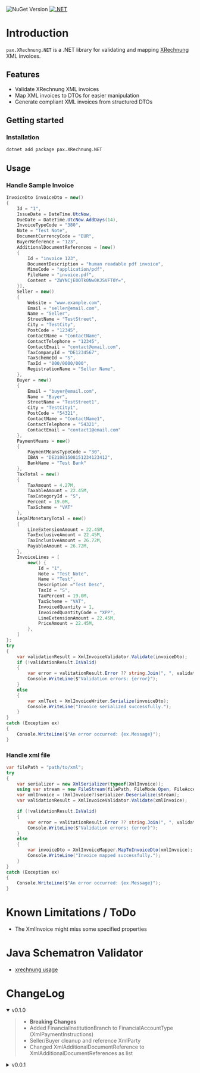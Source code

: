 ![NuGet Version](https://img.shields.io/nuget/v/pax.XRechnung.NET)
[![.NET](https://github.com/ipax77/pax.XRechnung.NET/actions/workflows/dotnet.yml/badge.svg)](https://github.com/ipax77/pax.XRechnung.NET/actions/workflows/dotnet.yml)

# Introduction

`pax.XRechnung.NET` is a .NET library for validating and mapping [XRechnung](https://xeinkauf.de/xrechnung/) XML invoices.

## Features
- Validate XRechnung XML invoices
- Map XML invoices to DTOs for easier manipulation
- Generate compliant XML invoices from structured DTOs

## Getting started

### Installation

```bash
dotnet add package pax.XRechnung.NET
```

## Usage

### Handle Sample Invoice
```csharp
InvoiceDto invoiceDto = new()
{
    Id = "1",
    IssueDate = DateTime.UtcNow,
    DueDate = DateTime.UtcNow.AddDays(14),
    InvoiceTypeCode = "380",
    Note = "Test Note",
    DocumentCurrencyCode = "EUR",
    BuyerReference = "123",
    AdditionalDocumentReferences = [new()
    {
        Id = "invoice 123",
        DocumentDescription = "human readable pdf invoice",
        MimeCode = "application/pdf",
        FileName = "invoice.pdf",
        Content = "ZWYNCjE0OTk0Nw0KJSVFT0Y=",
    }],
    Seller = new()
    {
        Website = "www.example.com",
        Email = "seller@email.com",
        Name = "Seller",
        StreetName = "TestStreet",
        City = "TestCity",
        PostCode = "12345",
        ContactName = "ContactName",
        ContactTelephone = "12345",
        ContactEmail = "contact@email.com",
        TaxCompanyId = "DE1234567",
        TaxSchemeId = "S",
        TaxId = "000/0000/000",
        RegistrationName = "Seller Name",
    },
    Buyer = new()
    {
        Email = "buyer@email.com",
        Name = "Buyer",
        StreetName = "TestStreet1",
        City = "TestCity1",
        PostCode = "54321",
        ContactName = "ContactName1",
        ContactTelephone = "54321",
        ContactEmail = "contact1@email.com"
    },
    PaymentMeans = new()
    {
        PaymentMeansTypeCode = "30",
        IBAN = "DE21081508151234123412",
        BankName = "Test Bank"
    },
    TaxTotal = new()
    {
        TaxAmount = 4.27M,
        TaxableAmount = 22.45M,
        TaxCategoryId = "S",
        Percent = 19.0M,
        TaxScheme = "VAT"
    },
    LegalMonetaryTotal = new()
    {
        LineExtensionAmount = 22.45M,
        TaxExclusiveAmount = 22.45M,
        TaxInclusiveAmount = 26.72M,
        PayableAmount = 26.72M,
    },
    InvoiceLines = [
        new() {
            Id = "1",
            Note = "Test Note",
            Name = "Test",
            Description ="Test Desc",
            TaxId = "S",
            TaxPercent = 19.0M,
            TaxScheme = "VAT",
            InvoicedQuantity = 1,
            InvoicedQuantityCode = "XPP",
            LineExtensionAmount = 22.45M,
            PriceAmount = 22.45M,
        },
    ]
};
try
{
    var validationResult = XmlInvoiceValidator.Validate(invoiceDto);
    if (!validationResult.IsValid)
    {
        var error = valitationResult.Error ?? string.Join(", ", validationResult.Validations.Select(s => s.Message);
        Console.WriteLine($"Validation errors: {error}");
    }
    else
    {
        var xmlText = XmlInvoiceWriter.Serialize(invoiceDto);
        Console.WriteLine("Invoice serialized successfully.");
    }
}
catch (Exception ex)
{
    Console.WriteLine($"An error occurred: {ex.Message}");
}
```

### Handle xml file
```csharp
var filePath = "path/to/xml";
try
{
    var serializer = new XmlSerializer(typeof(XmlInvoice));
    using var stream = new FileStream(filePath, FileMode.Open, FileAccess.Read);
    var xmlInvoice = (XmlInvoice?)serializer.Deserialize(stream);
    var validationResult = XmlInvoiceValidator.Validate(xmlInvoice);

    if (!validationResult.IsValid)
    {
        var error = valitationResult.Error ?? string.Join(", ", validationResult.Validations.Select(s => s.Message);
        Console.WriteLine($"Validation errors: {error}");
    }
    else
    {
        var invoiceDto = XmlInvoiceMapper.MapToInvoiceDto(xmlInvoice);
        Console.WriteLine("Invoice mapped successfully.");
    }
}
catch (Exception ex)
{
    Console.WriteLine($"An error occurred: {ex.Message}");
}
```

# Known Limitations / ToDo
* The XmlInvoice might miss some specified properties

# Java Schematron Validator
* [xrechnung usage](https://github.com/itplr-kosit/validator-configuration-xrechnung/blob/master/docs/usage.md)


# ChangeLog

<details open="open"><summary>v0.1.0</summary>

>- **Breaking Changes**
>- Added FinancialInstitutionBranch to FinancialAccountType (XmlPaymentInstructions)
>- Seller/Buyer cleanup and reference XmlParty
>- Changed XmlAdditionalDocumentReference to XmlAdditionalDocumentReferences as list

</details>

<details><summary>v0.0.1</summary>

>- Initial release
>- Support for invoice validation and serialization
>- Partial DTO implementation

</details>

